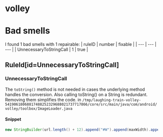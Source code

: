 # volley 
 
# Bad smells
I found 1 bad smells with 1 repairable:
| ruleID | number | fixable |
| --- | --- | --- |
| UnnecessaryToStringCall | 1 | true |
## RuleId[id=UnnecessaryToStringCall]
### UnnecessaryToStringCall
The `toString()` method is not needed in cases the underlying method handles the conversion. Also calling toString() on a String is redundant. Removing them simplifies the code.
in `/tmp/laughing-train-volley-54190618068817488252329688021737717866/core/src/main/java/com/android/volley/toolbox/ImageLoader.java`
#### Snippet
```java
new StringBuilder(url.length() + 12).append("#W").append(maxWidth).append("#H").append(maxHeight).append("#S").append(scaleType.ordinal()).append(url).toString()
```

